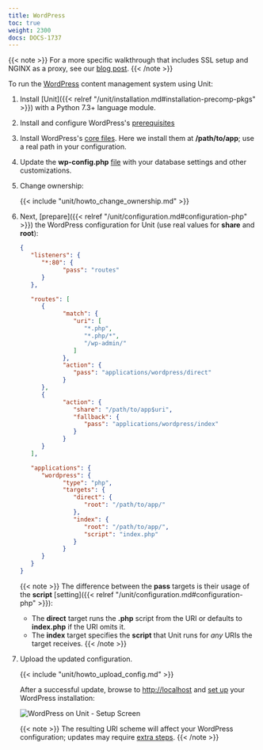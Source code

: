 ```yaml
---
title: WordPress
toc: true
weight: 2300
docs: DOCS-1737
---
```


{{< note >}}
For a more specific walkthrough that includes SSL setup and NGINX as a
proxy, see our [blog post](https://www.nginx.com/blog/automating-installation-wordpress-with-nginx-unit-on-ubuntu/).
{{< /note >}}

To run the [WordPress](https://wordpress.org) content management system
using Unit:

1. Install [Unit]({{< relref "/unit/installation.md#installation-precomp-pkgs" >}}) with a Python 7.3+ language module.

2. Install and configure WordPress's [prerequisites](https://wordpress.org/support/article/before-you-install/)

3. Install WordPress's [core files](https://wordpress.org/download/). Here we install them at **/path/to/app**;
   use a real path in your configuration.

4. Update the **wp-config.php** [file](https://wordpress.org/support/article/editing-wp-config-php/) with your
   database settings and other customizations.

5. Change ownership:

   {{< include "unit/howto_change_ownership.md" >}}

6. Next, [prepare]({{< relref "/unit/configuration.md#configuration-php" >}}) the WordPress configuration for Unit
   (use real values for **share** and **root**):

   ```json
   {
      "listeners": {
         "*:80": {
               "pass": "routes"
         }
      },

      "routes": [
         {
               "match": {
                  "uri": [
                     "*.php",
                     "*.php/*",
                     "/wp-admin/"
                  ]
               },
               "action": {
                  "pass": "applications/wordpress/direct"
               }
         },
         {
               "action": {
                  "share": "/path/to/app$uri",
                  "fallback": {
                     "pass": "applications/wordpress/index"
                  }
               }
         }
      ],

      "applications": {
         "wordpress": {
               "type": "php",
               "targets": {
                  "direct": {
                     "root": "/path/to/app/"
                  },
                  "index": {
                     "root": "/path/to/app/",
                     "script": "index.php"
                  }
               }
         }
      }
   }
   ```

   {{< note >}}
   The difference between the **pass** targets is their usage of the
   **script** [setting]({{< relref "/unit/configuration.md#configuration-php" >}}):

   - The **direct** target runs the **.php** script from the URI or
     defaults to **index.php** if the URI omits it.
   - The **index** target specifies the **script** that Unit runs
     for *any* URIs the target receives.
   {{< /note >}}

7. Upload the updated configuration.

   {{< include "unit/howto_upload_config.md" >}}

   After a successful update, browse to <http://localhost> and [set up](https://wordpress.org/support/article/how-to-install-wordpress/#step-5-run-the-install-script)
   your WordPress installation:

   ![WordPress on Unit - Setup Screen](/unit/images/wordpress.png)

   {{< note >}}
   The resulting URI scheme will affect your WordPress configuration; updates
   may require [extra steps](https://wordpress.org/support/article/changing-the-site-url/).
   {{< /note >}}
